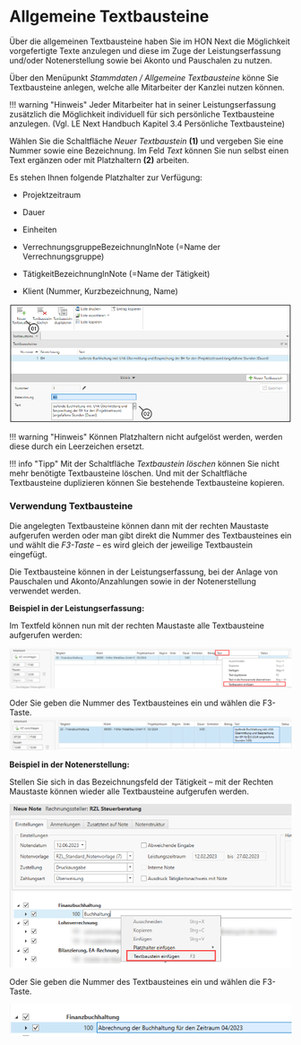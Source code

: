 # Allgemeine Textbausteine

Über die allgemeinen Textbausteine haben Sie im HON Next die Möglichkeit
vorgefertigte Texte anzulegen und diese im Zuge der Leistungserfassung
und/oder Notenerstellung sowie bei Akonto und Pauschalen zu nutzen.

Über den Menüpunkt *Stammdaten / Allgemeine Textbausteine* könne Sie
Textbausteine anlegen, welche alle Mitarbeiter der Kanzlei nutzen
können.

!!! warning "Hinweis"
    Jeder Mitarbeiter hat in seiner Leistungserfassung zusätzlich die
    Möglichkeit individuell für sich persönliche Textbausteine anzulegen.
    (Vgl. LE Next Handbuch Kapitel 3.4 Persönliche Textbausteine)

Wählen Sie die Schaltfläche *Neuer Textbaustein* **(1)** und vergeben
Sie eine Nummer sowie eine Bezeichnung. Im Feld *Text* können Sie nun
selbst einen Text ergänzen oder mit Platzhaltern **(2)** arbeiten.

Es stehen Ihnen folgende Platzhalter zur Verfügung:

-   Projektzeitraum

-   Dauer

-   Einheiten

-   VerrechnungsgruppeBezeichnungInNote (=Name der Verrechnungsgruppe)

-   TätigkeitBezeichnungInNote (=Name der Tätigkeit)

-   Klient (Nummer, Kurzbezeichnung, Name)


![](<img/image67.png>)

!!! warning "Hinweis"
    Können Platzhaltern nicht aufgelöst werden, werden diese durch ein
    Leerzeichen ersetzt.

!!! info "Tipp"
    Mit der Schaltfläche *Textbaustein löschen* können Sie nicht mehr
    benötigte Textbausteine löschen. Und mit der Schaltfläche Textbausteine
    duplizieren können Sie bestehende Textbausteine kopieren.

### Verwendung Textbausteine

Die angelegten Textbausteine können dann mit der rechten Maustaste
aufgerufen werden oder man gibt direkt die Nummer des Textbausteines ein
und wählt die *F3-Taste* – es wird gleich der jeweilige Textbaustein
eingefügt.

Die Textbausteine können in der Leistungserfassung, bei der Anlage von
Pauschalen und Akonto/Anzahlungen sowie in der Notenerstellung verwendet
werden.

**Beispiel in der Leistungserfassung:**

Im Textfeld können nun mit der rechten Maustaste alle Textbausteine
aufgerufen werden:

![](<img/image68.png>)

Oder Sie geben die Nummer des Textbausteines ein und wählen die
F3-Taste.
![](<img/image69.png>)

**Beispiel in der Notenerstellung:**

Stellen Sie sich in das Bezeichnungsfeld der Tätigkeit – mit der Rechten
Maustaste können wieder alle Textbausteine aufgerufen werden.

![](<img/image70.png>)

Oder Sie geben die Nummer des Textbausteines ein und wählen die
F3-Taste.

![](<img/image71.png>)